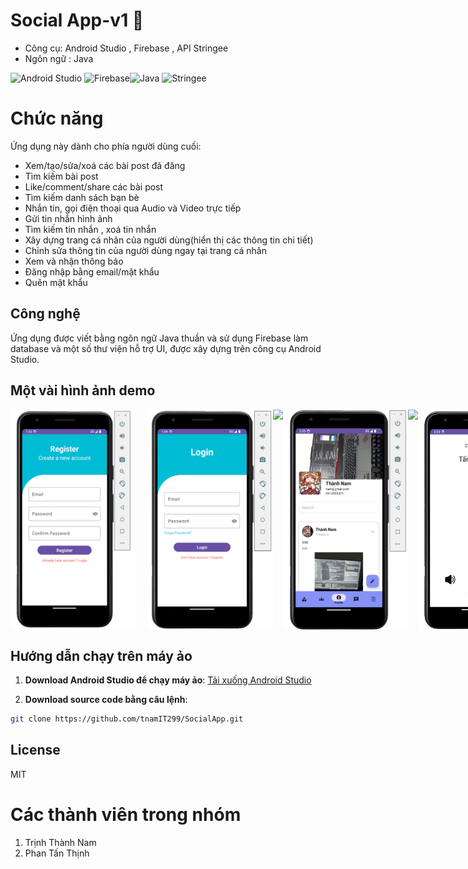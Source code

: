 # Social App-v1 📱
  - Công cụ: Android Studio , Firebase , API Stringee
  - Ngôn ngữ : Java

<img src="https://www.svgrepo.com/show/475631/android-color.svg" alt="Android Studio" width="60" height="60"/> <img src="https://www.svgrepo.com/show/373595/firebase.svg" alt="Firebase" width="60" height="60"/><img src="https://www.svgrepo.com/show/303654/java-logo.svg" alt="Java" width="70" height="70"/> <img src="https://i-startup.vnecdn.net/2019/06/19/stringee-headline-photo-1560930820.png" alt="Stringee" width="120" height="80"/>

# Chức năng

Ứng dụng này dành cho phía người dùng cuối:
  - Xem/tạo/sửa/xoá các bài post đã đăng
  - Tìm kiếm bài post
  - Like/comment/share các bài post
  - Tìm kiếm danh sách bạn bè
  - Nhắn tin, gọi điện thoại qua Audio và Video trực tiếp
  - Gửi tin nhắn hình ảnh
  - Tìm kiếm tin nhắn , xoá tin nhắn
  - Xây dựng trang cá nhân của người dùng(hiển thị các thông tin chi tiết)
  - Chỉnh sửa thông tin của người dùng ngay tại trang cá nhân
  - Xem và nhận thông báo
  - Đăng nhập bằng email/mật khẩu
  - Quên mật khẩu
    
## Công nghệ
Ứng dụng được viết bằng ngôn ngữ Java thuần và sử dụng Firebase làm database và một số thư viện hỗ trợ UI, được xây dựng trên công cụ Android Studio.

## Một vài hình ảnh demo

<div style="display: flex; justify-content: space-around;">
  <img src="app/src/main/res/image_demo/Đăng ký.png" width="200" style="margin-right: 20px;" />
  <img src="app/src/main/res/image_demo/Đăng nhập.png" width="200" />
  <img src="app/src/main/res/image_demo/Trang chủ.png" width="200" />
 <img src="app/src/main/res/image_demo/Trang cá nhân.png" width="200" />
    <img src="app/src/main/res/image_demo/Tin nhắn.png" width="200" />
   <img src="app/src/main/res/image_demo/Audio Call.png" width="200" />
     <img src="app/src/main/res/image_demo/Video Call.png" width="200" />
     <img src="app/src/main/res/image_demo/Nhóm.png" width="200" />
      <img src="app/src/main/res/image_demo/Nhóm_2.png" width="200" />
  
</div>

## Hướng dẫn chạy trên máy ảo

1. **Download Android Studio để chạy máy ảo**: [Tải xuống Android Studio ](https://developer.android.com/studio/install?hl=vi)

2. **Download source code bằng câu lệnh**:
```sh
git clone https://github.com/tnamIT299/SocialApp.git
```

## License
MIT
# Các thành viên trong nhóm
  1. Trịnh Thành Nam
  2. Phan Tấn Thịnh






